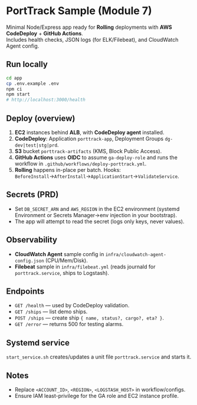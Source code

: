 # PortTrack Sample (Module 7)

Minimal Node/Express app ready for **Rolling** deployments with **AWS CodeDeploy** + **GitHub Actions**.  
Includes health checks, JSON logs (for ELK/Filebeat), and CloudWatch Agent config.

## Run locally
```bash
cd app
cp .env.example .env
npm ci
npm start
# http://localhost:3000/health
```

## Deploy (overview)
1. **EC2** instances behind **ALB**, with **CodeDeploy agent** installed.
2. **CodeDeploy**: Application `porttrack-app`, Deployment Groups `dg-dev|test|stg|prd`.
3. **S3** bucket `porttrack-artifacts` (KMS, Block Public Access).
4. **GitHub Actions** uses **OIDC** to assume `ga-deploy-role` and runs the workflow in `.github/workflows/deploy-porttrack.yml`.
5. **Rolling** happens in-place per batch. Hooks: `BeforeInstall`→`AfterInstall`→`ApplicationStart`→`ValidateService`.

## Secrets (PRD)
- Set `DB_SECRET_ARN` and `AWS_REGION` in the EC2 environment (systemd Environment or Secrets Manager->env injection in your bootstrap).
- The app will attempt to read the secret (logs only keys, never values).

## Observability
- **CloudWatch Agent** sample config in `infra/cloudwatch-agent-config.json` (CPU/Mem/Disk).
- **Filebeat** sample in `infra/filebeat.yml` (reads journald for `porttrack.service`, ships to Logstash).

## Endpoints
- `GET /health` — used by CodeDeploy validation.
- `GET /ships` — list demo ships.
- `POST /ships` — create ship `{ name, status?, cargo?, eta? }`.
- `GET /error` — returns 500 for testing alarms.

## Systemd service
`start_service.sh` creates/updates a unit file `porttrack.service` and starts it.

## Notes
- Replace `<ACCOUNT_ID>`, `<REGION>`, `<LOGSTASH_HOST>` in workflow/configs.
- Ensure IAM least-privilege for the GA role and EC2 instance profile.
